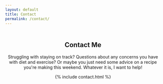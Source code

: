 ```yaml
---
layout: default
title: Contact
permalink: /contact/
---
```

<div class="container default contact-page">
 <center>
  <h2 class="trafalgar text-center editable" style="margin-top: 50px;">Contact Me</h2>
  <p class="editable long-primer">Struggling with staying on track? Questions about any concerns you have with diet and exercise? Or maybe you just need some advice on a recipe you're making this weekend. Whatever it is, I want to help!
  </p>
  {% include contact.html %}
  </center>
</div>
